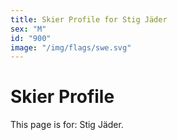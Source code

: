 ```yaml
---
title: Skier Profile for Stig Jäder
sex: "M"
id: "900"
image: "/img/flags/swe.svg" 
---
```


# Skier Profile

This page is for: Stig Jäder.
    